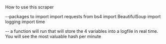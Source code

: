 How to use this scraper

--packages to import
import requests
from bs4 import BeautifulSoup
import logging
import time

--
a function will run that will store the 4 variables into a logfile in real time. You will see the most valuable hash per minute
